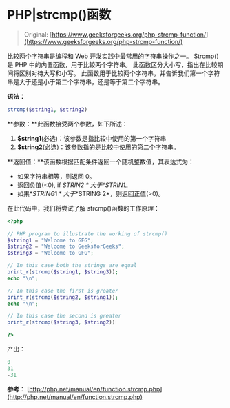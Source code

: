 # PHP|strcmp()函数

> Original: [https://www.geeksforgeeks.org/php-strcmp-function/](https://www.geeksforgeeks.org/php-strcmp-function/)

比较两个字符串是编程和 Web 开发实践中最常用的字符串操作之一。 Strcmp()是 PHP 中的内置函数，用于比较两个字符串。 此函数区分大小写，指出在比较期间将区别对待大写和小写。 此函数用于比较两个字符串，并告诉我们第一个字符串是大于还是小于第二个字符串，还是等于第二个字符串。

**语法：**

```php
strcmp($string1, $string2)
```

**参数：**此函数接受两个参数，如下所述：

1.  **$string1**(必选)：该参数是指比较中使用的第一个字符串
2.  **$string2**(必选)：该参数指的是比较中使用的第二个字符串。

**返回值：**该函数根据匹配条件返回一个随机整数值，其表达式为：

*   如果字符串相等，则返回 0。
*   返回负值(<0), if *$STRIN2*大于*$STRIN1*。
*   如果*$STRING 1*大于*$STRING 2*，则返回正值(>0)。

在此代码中，我们将尝试了解 strcmp()函数的工作原理：

```php
<?php

// PHP program to illustrate the working of strcmp()
$string1 = "Welcome to GFG";
$string2 = "Welcome to GeeksforGeeks";
$string3 = "Welcome to GFG";

// In this case both the strings are equal
print_r(strcmp($string1, $string3));
echo "\n";

// In this case the first is greater
print_r(strcmp($string2, $string1));
echo "\n";

// In this case the second is greater
print_r(strcmp($string3, $string2))

?>
```

产出：

```php
0
31
-31
```

**参考**：
[http://php.net/manual/en/function.strcmp.php](http://php.net/manual/en/function.strcmp.php)